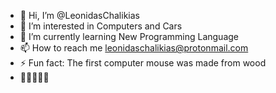 - 👋 Hi, I’m @LeonidasChalikias
- 👀 I’m interested in Computers and Cars
- 🌱 I’m currently learning New Programming Language
- 📫 How to reach me leonidaschalikias@protonmail.com
- ⚡ Fun fact: The first computer mouse was made from wood
- 💞💞💞💞💞
